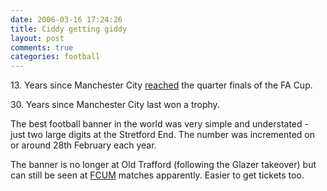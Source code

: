 ```yaml
---
date: 2006-03-16 17:24:26
title: Ciddy getting giddy
layout: post
comments: true
categories: football
---
```

13\. Years since Manchester City
[reached](http://news.bbc.co.uk/sport2/hi/football/fa_cup/4796150.stm)
the quarter finals of the FA Cup.

30\. Years since Manchester City last won a trophy.

The best football banner in the world was very simple and understated -
just two large digits at the Stretford End. The number was incremented
on or around 28th February each year.

The banner is no longer at Old Trafford (following the Glazer takeover)
but can still be seen at
[FCUM](http://en.wikipedia.org/wiki/FC_United_of_Manchester) matches
apparently. Easier to get tickets too.
